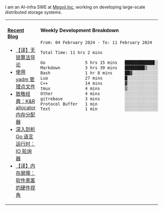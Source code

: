 I am an AI-infra SWE at [Megvii Inc](https://en.megvii.com/), working on developing large-scale distributed storage systems.

<table width="960px">
<tr>
<td valign="top" width="50%">

#### <a href="https://www.kongjun18.me" target="_blank">Recent Blog</a>

<!-- BLOG-POST-LIST:START -->
- [【译】无锁算法导论](https://kongjun18.github.io/posts/2023/07/14/)
- [使用 yadm 管理点文件](https://kongjun18.github.io/posts/2023/04/07/)
- [致敬经典：K&amp;R allocator 内存分配器](https://kongjun18.github.io/posts/2022/12/12/)
- [深入剖析 Go 语言运行时：IO 轮询器](https://kongjun18.github.io/posts/2022/11/21/)
- [【译】内存屏障：软件黑客的硬件视角](https://kongjun18.github.io/posts/2022/11/03/)
<!-- BLOG-POST-LIST:END -->

</td>
<td valign="top" width="50%">

#### Weekly Development Breakdown

<!--START_SECTION:waka-->

```txt
From: 04 February 2024 - To: 11 February 2024

Total Time: 11 hrs 2 mins

Go                5 hrs 15 mins   ████████████░░░░░░░░░░░░░   47.62 %
Markdown          3 hrs 39 mins   ████████▒░░░░░░░░░░░░░░░░   33.18 %
Bash              1 hr 8 mins     ██▓░░░░░░░░░░░░░░░░░░░░░░   10.34 %
Lua               27 mins         █░░░░░░░░░░░░░░░░░░░░░░░░   04.15 %
C++               14 mins         ▓░░░░░░░░░░░░░░░░░░░░░░░░   02.22 %
tmux              4 mins          ▒░░░░░░░░░░░░░░░░░░░░░░░░   00.69 %
Other             4 mins          ░░░░░░░░░░░░░░░░░░░░░░░░░   00.66 %
gitrebase         3 mins          ░░░░░░░░░░░░░░░░░░░░░░░░░   00.57 %
Protocol Buffer   1 min           ░░░░░░░░░░░░░░░░░░░░░░░░░   00.25 %
Text              1 min           ░░░░░░░░░░░░░░░░░░░░░░░░░   00.17 %
```

<!--END_SECTION:waka-->
</td>
</tr>

</table>
